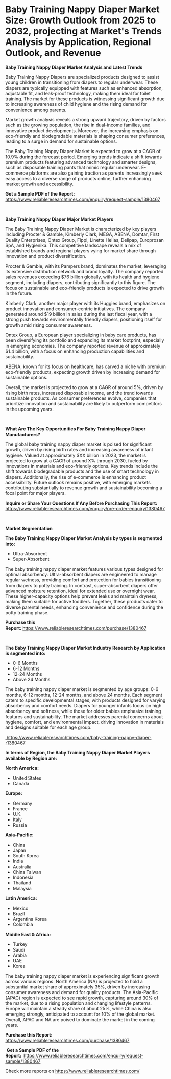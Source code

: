 <p><h1>Baby Training Nappy Diaper Market Size: Growth Outlook from 2025 to 2032, projecting at Market's Trends Analysis by Application, Regional Outlook, and Revenue</h1></p><p><strong>Baby Training Nappy Diaper Market Analysis and Latest Trends</strong></p>
<p><p>Baby Training Nappy Diapers are specialized products designed to assist young children in transitioning from diapers to regular underwear. These diapers are typically equipped with features such as enhanced absorption, adjustable fit, and leak-proof technology, making them ideal for toilet training. The market for these products is witnessing significant growth due to increasing awareness of child hygiene and the rising demand for convenience among parents.</p><p>Market growth analysis reveals a strong upward trajectory, driven by factors such as the growing population, the rise in dual-income families, and innovative product developments. Moreover, the increasing emphasis on eco-friendly and biodegradable materials is shaping consumer preferences, leading to a surge in demand for sustainable options. </p><p>The Baby Training Nappy Diaper Market is expected to grow at a CAGR of 10.9% during the forecast period. Emerging trends indicate a shift towards premium products featuring advanced technology and smarter designs, such as disposable training pants that mimic regular underwear. E-commerce platforms are also gaining traction as parents increasingly seek easy access to a diverse range of products online, further enhancing market growth and accessibility.</p></p>
<p><strong>Get a Sample PDF of the Report:&nbsp;</strong> <a href="https://www.reliableresearchtimes.com/enquiry/request-sample/1380467?utm_campaign=2222&utm_medium=2&utm_source=Github&utm_content=ia&utm_term=05042025&utm_id=baby-training-nappy-diaper">https://www.reliableresearchtimes.com/enquiry/request-sample/1380467</a></p>
<p>&nbsp;</p>
<p><strong>Baby Training Nappy Diaper Major Market Players</strong></p>
<p><p>The Baby Training Nappy Diaper Market is characterized by key players including Procter & Gamble, Kimberly Clark, MEGA, ABENA, Domtar, First Quality Enterprises, Ontex Group, Fippi, Linette Hellas, Delipap, Europrosan SpA, and Hygienika. This competitive landscape reveals a mix of established brands and regional players vying for market share through innovation and product diversification.</p><p>Procter & Gamble, with its Pampers brand, dominates the market, leveraging its extensive distribution network and brand loyalty. The company reported sales revenues exceeding $76 billion globally, with its health and hygiene segment, including diapers, contributing significantly to this figure. The focus on sustainable and eco-friendly products is expected to drive growth in the future.</p><p>Kimberly Clark, another major player with its Huggies brand, emphasizes on product innovation and consumer-centric initiatives. The company generated around $19 billion in sales during the last fiscal year, with a strong push towards environmentally friendly diapers, positioning itself for growth amid rising consumer awareness.</p><p>Ontex Group, a European player specializing in baby care products, has been diversifying its portfolio and expanding its market footprint, especially in emerging economies. The company reported revenue of approximately $1.4 billion, with a focus on enhancing production capabilities and sustainability.</p><p>ABENA, known for its focus on healthcare, has carved a niche with premium eco-friendly products, expecting growth driven by increasing demand for sustainable options. </p><p>Overall, the market is projected to grow at a CAGR of around 5%, driven by rising birth rates, increased disposable income, and the trend towards sustainable products. As consumer preferences evolve, companies that prioritize innovation and sustainability are likely to outperform competitors in the upcoming years.</p></p>
<p>&nbsp;</p>
<p><strong>What Are The Key Opportunities For Baby Training Nappy Diaper Manufacturers?</strong></p>
<p><p>The global baby training nappy diaper market is poised for significant growth, driven by rising birth rates and increasing awareness of infant hygiene. Valued at approximately $XX billion in 2023, the market is projected to grow at a CAGR of around X% through 2030, fueled by innovations in materials and eco-friendly options. Key trends include the shift towards biodegradable products and the use of smart technology in diapers. Additionally, the rise of e-commerce is enhancing product accessibility. Future outlook remains positive, with emerging markets contributing substantially to revenue growth and sustainability becoming a focal point for major players.</p></p>
<p><strong>Inquire or Share Your Questions If Any Before Purchasing This Report:</strong> <a href="https://www.reliableresearchtimes.com/enquiry/pre-order-enquiry/1380467?utm_campaign=2222&utm_medium=2&utm_source=Github&utm_content=ia&utm_term=05042025&utm_id=baby-training-nappy-diaper">https://www.reliableresearchtimes.com/enquiry/pre-order-enquiry/1380467</a></p>
<p>&nbsp;</p>
<p><strong>Market Segmentation</strong></p>
<p><strong>The Baby Training Nappy Diaper Market Analysis by types is segmented into:</strong></p>
<p><ul><li>Ultra-Absorbent</li><li>Super-Absorbent</li></ul></p>
<p><p>The baby training nappy diaper market features various types designed for optimal absorbency. Ultra-absorbent diapers are engineered to manage regular wetness, providing comfort and protection for babies transitioning from diapers to potty training. In contrast, super-absorbent diapers offer advanced moisture retention, ideal for extended use or overnight wear. These higher-capacity options help prevent leaks and maintain dryness, making them suitable for active toddlers. Together, these products cater to diverse parental needs, enhancing convenience and confidence during the potty training phase.</p></p>
<p><strong>Purchase this Report:&nbsp;</strong><a href="https://www.reliableresearchtimes.com/purchase/1380467?utm_campaign=2222&utm_medium=2&utm_source=Github&utm_content=ia&utm_term=05042025&utm_id=baby-training-nappy-diaper">https://www.reliableresearchtimes.com/purchase/1380467</a></p>
<p>&nbsp;</p>
<p><strong>The Baby Training Nappy Diaper Market Industry Research by Application is segmented into:</strong></p>
<p><ul><li>0-6 Months</li><li>6-12 Months</li><li>12-24 Months</li><li>Above 24 Months</li></ul></p>
<p><p>The baby training nappy diaper market is segmented by age groups: 0-6 months, 6-12 months, 12-24 months, and above 24 months. Each segment caters to specific developmental stages, with products designed for varying absorbency and comfort needs. Diapers for younger infants focus on high absorbency and softness, while those for older babies emphasize training features and sustainability. The market addresses parental concerns about hygiene, comfort, and environmental impact, driving innovation in materials and designs suitable for each age group.</p></p>
<p><a href="https://www.reliableresearchtimes.com/baby-training-nappy-diaper-r1380467?utm_campaign=2222&utm_medium=2&utm_source=Github&utm_content=ia&utm_term=05042025&utm_id=baby-training-nappy-diaper">&nbsp;https://www.reliableresearchtimes.com/baby-training-nappy-diaper-r1380467</a></p>
<p><strong>In terms of Region, the Baby Training Nappy Diaper Market Players available by Region are:</strong></p>
<p>
    <p> <strong> North America: </strong>
        <ul>
            <li>United States</li>
            <li>Canada</li>
        </ul>
        </p> 
    <p> <strong> Europe: </strong>
        <ul>
            <li>Germany</li>
            <li>France</li>
            <li>U.K.</li>
            <li>Italy</li>
            <li>Russia</li>
        </ul>
        </p> 
    <p> <strong> Asia-Pacific: </strong>
        <ul>
            <li>China</li>
            <li>Japan</li>
            <li>South Korea</li>
            <li>India</li>
            <li>Australia</li>
            <li>China Taiwan</li>
            <li>Indonesia</li>
            <li>Thailand</li>
            <li>Malaysia</li>
        </ul>
        </p> 
    <p> <strong> Latin America: </strong>
        <ul>
            <li>Mexico</li>
            <li>Brazil</li>
            <li>Argentina Korea</li>
            <li>Colombia</li>
        </ul>
        </p> 
    <p> <strong> Middle East & Africa: </strong>
        <ul>
            <li>Turkey</li>
            <li>Saudi</li>
            <li>Arabia</li>
            <li>UAE</li>
            <li>Korea</li>
        </ul>
    </p>
    </p>
<p><p>The baby training nappy diaper market is experiencing significant growth across various regions. North America (NA) is projected to hold a substantial market share of approximately 35%, driven by increasing consumer awareness and demand for quality products. The Asia-Pacific (APAC) region is expected to see rapid growth, capturing around 30% of the market, due to a rising population and changing lifestyle patterns. Europe will maintain a steady share of about 25%, while China is also emerging strongly, anticipated to account for 10% of the global market. Overall, APAC and NA are poised to dominate the market in the coming years.</p></p>
<p><strong>Purchase this Report: </strong><a href="https://www.reliableresearchtimes.com/purchase/1380467?utm_campaign=2222&utm_medium=2&utm_source=Github&utm_content=ia&utm_term=05042025&utm_id=baby-training-nappy-diaper">https://www.reliableresearchtimes.com/purchase/1380467</a></p>
<p>&nbsp;<strong>Get a Sample PDF of the Report:&nbsp;&nbsp;</strong><a href="https://www.reliableresearchtimes.com/enquiry/request-sample/1380467?utm_campaign=2222&utm_medium=2&utm_source=Github&utm_content=ia&utm_term=05042025&utm_id=baby-training-nappy-diaper">https://www.reliableresearchtimes.com/enquiry/request-sample/1380467</a></p>
<p><strong></strong></p>
<p>Check more reports on <a href="https://www.reliableresearchtimes.com/?utm_campaign=2222&utm_medium=2&utm_source=Github&utm_content=ia&utm_term=05042025&utm_id=baby-training-nappy-diaper">https://www.reliableresearchtimes.com/</a></p>
